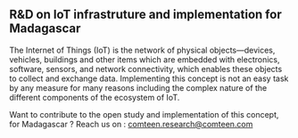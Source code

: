## R&D on IoT infrastruture and implementation for Madagascar
The Internet of Things (IoT) is the network of physical objects—devices, vehicles, buildings and other items which are embedded with electronics, software, sensors, and network connectivity, which enables these objects to collect and exchange data. Implementing this concept is not an easy task by any measure for many reasons including the complex nature of the different components of the ecosystem of IoT.

Want to contribute to the open study and implementation of this concept, for Madagascar ? Reach us on : comteen.research@comteen.com

